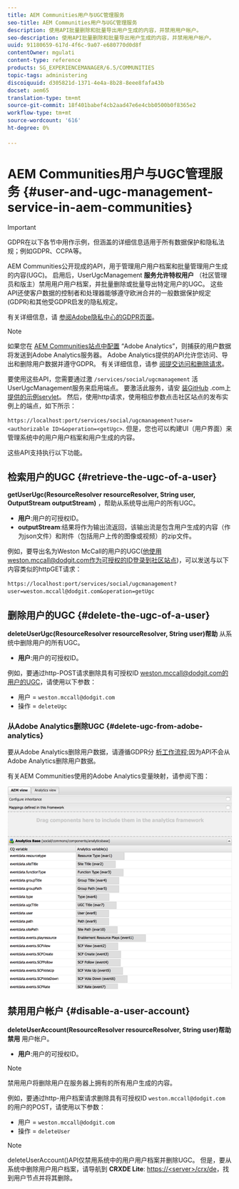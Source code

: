 ```yaml
---
title: AEM Communities用户与UGC管理服务
seo-title: AEM Communities用户与UGC管理服务
description: 使用API批量删除和批量导出用户生成的内容，并禁用用户帐户。
seo-description: 使用API批量删除和批量导出用户生成的内容，并禁用用户帐户。
uuid: 91180659-617d-4f6c-9a07-e680770d0d8f
contentOwner: mgulati
content-type: reference
products: SG_EXPERIENCEMANAGER/6.5/COMMUNITIES
topic-tags: administering
discoiquuid: d305821d-1371-4e4a-8b28-8eee8fafa43b
docset: aem65
translation-type: tm+mt
source-git-commit: 18f401babef4cb2aad47e6e4cbb0500b0f8365e2
workflow-type: tm+mt
source-wordcount: '616'
ht-degree: 0%

---
```



# AEM Communities用户与UGC管理服务 {#user-and-ugc-management-service-in-aem-communities}

>[!IMPORTANT]
>
>GDPR在以下各节中用作示例，但涵盖的详细信息适用于所有数据保护和隐私法规；例如GDPR、CCPA等。


AEM Communities公开现成的API，用于管理用户用户档案和批量管理用户生成的内容(UGC)。 启用后，UserUgcManagement **服务允许特权用户** （社区管理员和版主）禁用用户用户档案，并批量删除或批量导出特定用户的UGC。 这些API还使客户数据的控制者和处理器能够遵守欧洲合并的一般数据保护规定(GDPR)和其他受GDPR启发的隐私规定。

有关详细信息，请 [参阅Adobe隐私中心的GDPR页面](https://www.adobe.com/privacy/general-data-protection-regulation.html)。

>[!NOTE]
>
>如果您在 [AEM Communities站点中配置](/help/communities/analytics.md) “Adobe Analytics”，则捕获的用户数据将发送到Adobe Analytics服务器。 Adobe Analytics提供的API允许您访问、导出和删除用户数据并遵守GDPR。 有关详细信息，请参 [阅提交访问和删除请求](https://docs.adobe.com/content/help/en/analytics/admin/data-governance/gdpr-submit-access-delete.html)。


要使用这些API，您需要通过激 `/services/social/ugcmanagement` 活UserUgcManagement服务来启用端点。 要激活此服务，请安 [装GitHub](https://github.com/Adobe-Marketing-Cloud/aem-communities-ugc-migration/tree/main/bundles/communities-ugc-management-servlet) .com上 [提供的示例servlet](https://github.com/Adobe-Marketing-Cloud/aem-communities-ugc-migration/tree/main/bundles/communities-ugc-management-servlet)。 然后，使用http请求，使用相应参数点击社区站点的发布实例上的端点，如下所示：

`https://localhost:port/services/social/ugcmanagement?user=<authorizable ID>&operation=<getUgc>`. 但是，您也可以构建UI（用户界面）来管理系统中的用户用户档案和用户生成的内容。

这些API支持执行以下功能。

## 检索用户的UGC {#retrieve-the-ugc-of-a-user}

**getUserUgc(ResourceResolver resourceResolver, String user, OutputStream outputStream)** ，帮助从系统导出用户的所有UGC。

* **用户**:用户的可授权ID。
* **outputStream**:结果将作为输出流返回，该输出流是包含用户生成的内容（作为json文件）和附件（包括用户上传的图像或视频）的zip文件。

例如，要导出名为Weston McCall的用户的UGC(他使用weston.mccall@dodgit.com作为可授权的ID登录到社区站点)，可以发送与以下内容类似的httpGET请求：

`https://localhost:port/services/social/ugcmanagement?user=weston.mccall@dodgit.com&operation=getUgc`

## 删除用户的UGC {#delete-the-ugc-of-a-user}

**deleteUserUgc(ResourceResolver resourceResolver, String user)帮助** 从系统中删除用户的所有UGC。

* **用户**:用户的可授权ID。

例如，要通过http-POST请求删除具有可授权ID weston.mccall@dodgit.com的用户的UGC，请使用以下参数：

* 用户 = `weston.mccall@dodgit.com`
* 操作 = `deleteUgc`

### 从Adobe Analytics删除UGC {#delete-ugc-from-adobe-analytics}

要从Adobe Analytics删除用户数据，请遵循GDPR分 [析工作流程](https://docs.adobe.com/content/help/en/analytics/admin/data-governance/an-gdpr-workflow.html);因为API不会从Adobe Analytics删除用户数据。

有关AEM Communities使用的Adobe Analytics变量映射，请参阅下图：

![AEM社区变量映射Adobe Analytics](assets/analytics-communities-mapping.png)

## 禁用用户帐户 {#disable-a-user-account}

**deleteUserAccount(ResourceResolver resourceResolver, String user)帮助禁用** 用户帐户。

* **用户**:用户的可授权ID。

>[!NOTE]
>
>禁用用户将删除用户在服务器上拥有的所有用户生成的内容。


例如，要通过http-用户档案请求删除具有可授权ID `weston.mccall@dodgit.com` 的用户的POST，请使用以下参数：

* 用户 = `weston.mccall@dodgit.com`
* 操作 = `deleteUser`

>[!NOTE]
>
>deleteUserAccount()API仅禁用系统中的用户用户档案并删除UGC。 但是，要从系统中删除用户用户档案，请导航到 **CRXDE Lite**: [https://&lt;server>/crx/de](https://localhost:4502/crx/de)，找到用户节点并将其删除。


